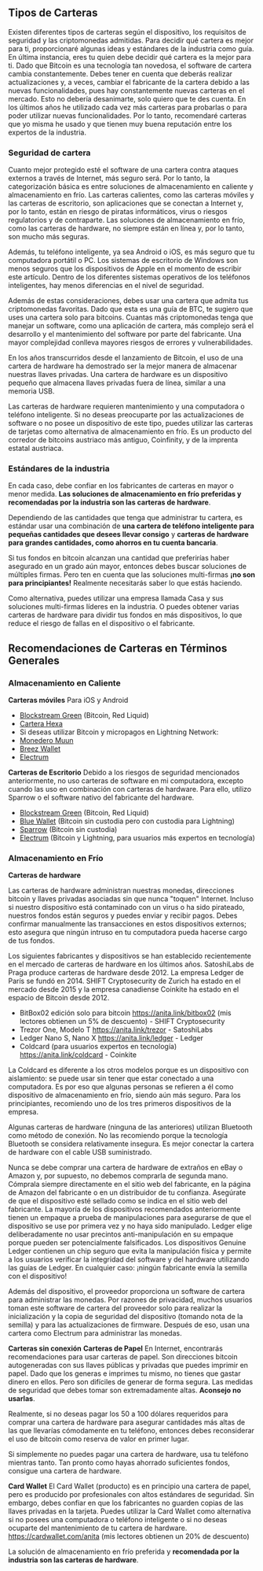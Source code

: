 ## Tipos de Carteras

Existen diferentes tipos de carteras según el dispositivo, los requisitos de seguridad y las criptomonedas admitidas. Para decidir qué cartera es mejor para ti, proporcionaré algunas ideas y estándares de la industria como guía. En última instancia, eres tu quien debe decidir qué cartera es la mejor para ti. Dado que Bitcoin es una tecnología tan novedosa, el software de cartera cambia constantemente. Debes tener en cuenta que deberás realizar actualizaciones y, a veces, cambiar el fabricante de la cartera debido a las nuevas funcionalidades, pues hay constantemente nuevas carteras en el mercado. Esto no debería desanimarte, solo quiero que te des cuenta. En los últimos años he utilizado cada vez más carteras para probarlas o para poder utilizar nuevas funcionalidades. Por lo tanto, recomendaré carteras que yo misma he usado y que tienen muy buena reputación entre los expertos de la industria.

### Seguridad de cartera

Cuanto mejor protegido esté el software de una cartera contra ataques externos a través de Internet, más seguro será. Por lo tanto, la categorización básica es entre soluciones de almacenamiento en caliente y almacenamiento en frío. Las carteras calientes, como las carteras móviles y las carteras de escritorio, son aplicaciones que se conectan a Internet y, por lo tanto, están en riesgo de piratas informáticos, virus o riesgos regulatorios y de contraparte. Las soluciones de almacenamiento en frío, como las carteras de hardware, no siempre están en línea y, por lo tanto, son mucho más seguras.

Además, tu teléfono inteligente, ya sea Android o iOS, es más seguro que tu computadora portátil o PC. Los sistemas de escritorio de Windows son menos seguros que los dispositivos de Apple en el momento de escribir este artículo. Dentro de los diferentes sistemas operativos de los teléfonos inteligentes, hay menos diferencias en el nivel de seguridad.

Además de estas consideraciones, debes usar una cartera que admita tus criptomonedas favoritas. Dado que esta es una guía de BTC, te sugiero que uses una cartera solo para bitcoins. Cuantas más criptomonedas tenga que manejar un software, como una aplicación de cartera, más complejo será el desarrollo y el mantenimiento del software por parte del fabricante. Una mayor complejidad conlleva mayores riesgos de errores y vulnerabilidades.

En los años transcurridos desde el lanzamiento de Bitcoin, el uso de una cartera de hardware ha demostrado ser la mejor manera de almacenar nuestras llaves privadas. Una cartera de hardware es un dispositivo pequeño que almacena llaves privadas fuera de línea, similar a una memoria USB.

Las carteras de hardware requieren mantenimiento y una computadora o teléfono inteligente. Si no deseas preocuparte por las actualizaciones de software o no posee un dispositivo de este tipo, puedes utilizar las carteras de tarjetas como alternativa de almacenamiento en frío. Es un producto del corredor de bitcoins austriaco más antiguo, Coinfinity, y de la imprenta estatal austriaca.

### Estándares de la industria
En cada caso, debe confiar en los fabricantes de carteras en mayor o menor medida. **Las soluciones de almacenamiento en frío preferidas y recomendadas por la industria son las carteras de hardware**.

Dependiendo de las cantidades que tenga que administrar tu cartera, es estándar usar una combinación de **una cartera de teléfono inteligente para pequeñas cantidades que desees llevar consigo** y **carteras de hardware para grandes cantidades, como ahorros en tu cuenta bancaria**.

Si tus fondos en bitcoin alcanzan una cantidad que preferirías haber asegurado en un grado aún mayor, entonces debes buscar soluciones de múltiples firmas. Pero ten en cuenta que las soluciones multi-firmas **¡no son para principiantes!** Realmente necesitarás saber lo que estás haciendo.

Como alternativa, puedes utilizar una empresa llamada Casa y sus soluciones multi-firmas líderes en la industria. O puedes obtener varias carteras de hardware para dividir tus fondos en más dispositivos, lo que reduce el riesgo de fallas en el dispositivo o el fabricante.

## Recomendaciones de Carteras en Términos Generales

### Almacenamiento en Caliente

**Carteras móviles**
Para iOS y Android
* [Blockstream Green](https://blockstream.com/green/) (Bitcoin, Red Liquid)
* [Cartera Hexa](https://hexawallet.io/)
* Si deseas utilizar Bitcoin y micropagos en Lightning Network:
* [Monedero Muun](https://muun.com/)
* [Breez Wallet](https://breez.technology/)
* [Electrum](https://electrum.org)

**Carteras de Escritorio**
Debido a los riesgos de seguridad mencionados anteriormente, no uso carteras de software en mi computadora, excepto cuando las uso en combinación con carteras de hardware. Para ello, utilizo Sparrow o el software nativo del fabricante del hardware.

* [Blockstream Green](https://blockstream.com/green/) (Bitcoin, Red Liquid)
* [Blue Wallet](https://bluewallet.io/) (Bitcoin sin custodia pero con custodia para Lightning)
* [Sparrow](https://sparrowwallet.com/) (Bitcoin sin custodia)
* [Electrum](https://electrum.org) (Bitcoin y Lightning, para usuarios más expertos en tecnología)

### Almacenamiento en Frío
**Carteras de hardware**

Las carteras de hardware administran nuestras monedas, direcciones bitcoin y llaves privadas asociadas sin que nunca "toquen" Internet. Incluso si nuestro dispositivo está contaminado con un virus o ha sido pirateado, nuestros fondos están seguros y puedes enviar y recibir pagos. Debes confirmar manualmente las transacciones en estos dispositivos externos; esto asegura que ningún intruso en tu computadora pueda hacerse cargo de tus fondos.

Los siguientes fabricantes y dispositivos se han establecido recientemente en el mercado de carteras de hardware en los últimos años. SatoshiLabs de Praga produce carteras de hardware desde 2012. La empresa Ledger de París se fundó en 2014. SHIFT Cryptosecurity de Zurich ha estado en el mercado desde 2015 y la empresa canadiense Coinkite ha estado en el espacio de Bitcoin desde 2012.

* BitBox02 edición solo para bitcoin https://anita.link/bitbox02 (mis lectores obtienen un 5% de descuento) - SHIFT Cryptosecurity
* Trezor One, Modelo T https://anita.link/trezor - SatoshiLabs
* Ledger Nano S, Nano X https://anita.link/ledger - Ledger
* Coldcard (para usuarios expertos en tecnología) https://anita.link/coldcard - Coinkite

La Coldcard es diferente a los otros modelos porque es un dispositivo con aislamiento: se puede usar sin tener que estar conectado a una computadora. Es por eso que algunas personas se refieren a él como dispositivo de almacenamiento en frío, siendo aún más seguro. Para los principiantes, recomiendo uno de los tres primeros dispositivos de la empresa.

Algunas carteras de hardware (ninguna de las anteriores) utilizan Bluetooth como método de conexión. No las recomiendo porque la tecnología Bluetooth se considera relativamente insegura. Es mejor conectar la cartera de hardware con el cable USB suministrado.

Nunca se debe comprar una cartera de hardware de extraños en eBay o Amazon y, por supuesto, no debemos comprarla de segunda mano. Cómprala siempre directamente en el sitio web del fabricante, en la página de Amazon del fabricante o en un distribuidor de tu confianza. Asegúrate de que el dispositivo esté sellado como se indica en el sitio web del fabricante. La mayoría de los dispositivos recomendados anteriormente tienen un empaque a prueba de manipulaciones para asegurarse de que el dispositivo se use por primera vez y no haya sido manipulado. Ledger elige deliberadamente no usar precintos anti-manipulación en su empaque porque pueden ser potencialmente falsificados. Los dispositivos Genuine Ledger contienen un chip seguro que evita la manipulación física y permite a los usuarios verificar la integridad del software y del hardware utilizando las guías de Ledger. En cualquier caso: ¡ningún fabricante envía la semilla con el dispositivo!

Además del dispositivo, el proveedor proporciona un software de cartera para administrar las monedas. Por razones de privacidad, muchos usuarios toman este software de cartera del proveedor solo para realizar la inicialización y la copia de seguridad del dispositivo (tomando nota de la semilla) y para las actualizaciones de firmware. Después de eso, usan una cartera como Electrum para administrar las monedas.

**Carteras sin conexión**
**Carteras de Papel**
En Internet, encontrarás recomendaciones para usar carteras de papel. Son direcciones bitcoin autogeneradas con sus llaves públicas y privadas que puedes imprimir en papel. Dado que los generas e imprimes tu mismo, no tienes que gastar dinero en ellos. Pero son difíciles de generar de forma segura. Las medidas de seguridad que debes tomar son extremadamente altas. **Aconsejo no usarlas**.

Realmente, si no deseas pagar los 50 a 100 dólares requeridos para comprar una cartera de hardware para asegurar cantidades más altas de las que llevarías cómodamente en tu teléfono, entonces debes reconsiderar el uso de bitcoin como reserva de valor en primer lugar.

Si simplemente no puedes pagar una cartera de hardware, usa tu teléfono mientras tanto. Tan pronto como hayas ahorrado suficientes fondos, consigue una cartera de hardware.

**Card Wallet**
El Card Wallet (producto) es en principio una cartera de papel, pero es producido por profesionales con altos estándares de seguridad. Sin embargo, debes confiar en que los fabricantes no guarden copias de las llaves privadas en la tarjeta. Puedes utilizar la Card Wallet como alternativa si no posees una computadora o teléfono inteligente o si no deseas ocuparte del mantenimiento de tu cartera de hardware. https://cardwallet.com/anita (mis lectores obtienen un 20% de descuento)

La solución de almacenamiento en frío preferida y **recomendada por la industria son las carteras de hardware**.
